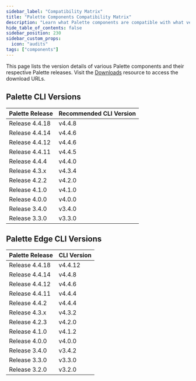 ```yaml
---
sidebar_label: "Compatibility Matrix"
title: "Palette Components Compatibility Matrix"
description: "Learn what Palette components are compatible with what versions."
hide_table_of_contents: false
sidebar_position: 230
sidebar_custom_props:
  icon: "audits"
tags: ["components"]
---
```


This page lists the version details of various Palette components and their respective Palette releases. Visit the
[Downloads](spectro-downloads.md) resource to access the download URLs.

## Palette CLI Versions

| Palette Release | Recommended CLI Version |
| --------------- | ----------------------- |
| Release 4.4.18  | v4.4.8                  |
| Release 4.4.14  | v4.4.6                  |
| Release 4.4.12  | v4.4.6                  |
| Release 4.4.11  | v4.4.5                  |
| Release 4.4.4   | v4.4.0                  |
| Release 4.3.x   | v4.3.4                  |
| Release 4.2.2   | v4.2.0                  |
| Release 4.1.0   | v4.1.0                  |
| Release 4.0.0   | v4.0.0                  |
| Release 3.4.0   | v3.4.0                  |
| Release 3.3.0   | v3.3.0                  |

## Palette Edge CLI Versions

| Palette Release | CLI Version |
| --------------- | ----------- |
| Release 4.4.18  | v4.4.12     |
| Release 4.4.14  | v4.4.8      |
| Release 4.4.12  | v4.4.6      |
| Release 4.4.11  | v4.4.4      |
| Release 4.4.2   | v4.4.4      |
| Release 4.3.x   | v4.3.2      |
| Release 4.2.3   | v4.2.0      |
| Release 4.1.0   | v4.1.2      |
| Release 4.0.0   | v4.0.0      |
| Release 3.4.0   | v3.4.2      |
| Release 3.3.0   | v3.3.0      |
| Release 3.2.0   | v3.2.0      |
